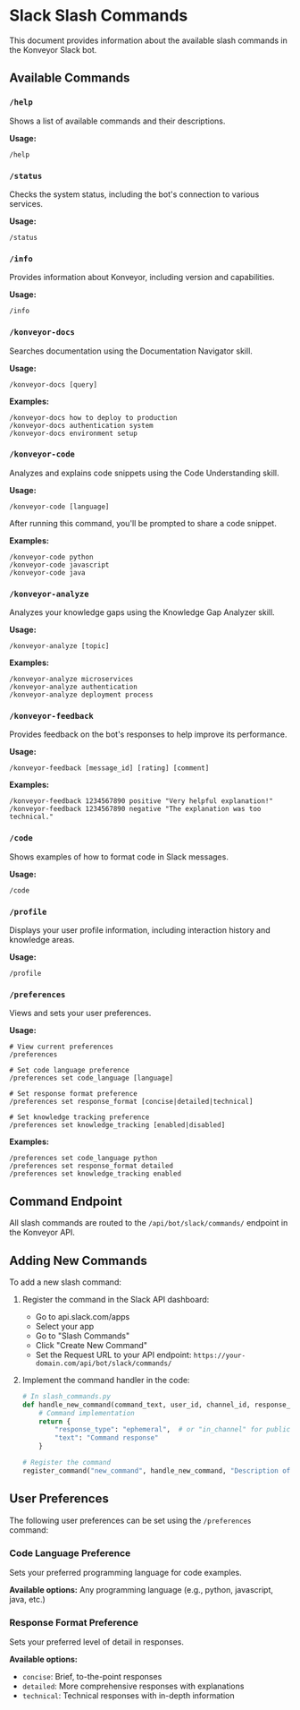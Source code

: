 # Slack Slash Commands

This document provides information about the available slash commands in the Konveyor Slack bot.

## Available Commands

### `/help`
Shows a list of available commands and their descriptions.

**Usage:**
```
/help
```

### `/status`
Checks the system status, including the bot's connection to various services.

**Usage:**
```
/status
```

### `/info`
Provides information about Konveyor, including version and capabilities.

**Usage:**
```
/info
```

### `/konveyor-docs`
Searches documentation using the Documentation Navigator skill.

**Usage:**
```
/konveyor-docs [query]
```

**Examples:**
```
/konveyor-docs how to deploy to production
/konveyor-docs authentication system
/konveyor-docs environment setup
```

### `/konveyor-code`
Analyzes and explains code snippets using the Code Understanding skill.

**Usage:**
```
/konveyor-code [language]
```
After running this command, you'll be prompted to share a code snippet.

**Examples:**
```
/konveyor-code python
/konveyor-code javascript
/konveyor-code java
```

### `/konveyor-analyze`
Analyzes your knowledge gaps using the Knowledge Gap Analyzer skill.

**Usage:**
```
/konveyor-analyze [topic]
```

**Examples:**
```
/konveyor-analyze microservices
/konveyor-analyze authentication
/konveyor-analyze deployment process
```

### `/konveyor-feedback`
Provides feedback on the bot's responses to help improve its performance.

**Usage:**
```
/konveyor-feedback [message_id] [rating] [comment]
```

**Examples:**
```
/konveyor-feedback 1234567890 positive "Very helpful explanation!"
/konveyor-feedback 1234567890 negative "The explanation was too technical."
```

### `/code`
Shows examples of how to format code in Slack messages.

**Usage:**
```
/code
```

### `/profile`
Displays your user profile information, including interaction history and knowledge areas.

**Usage:**
```
/profile
```

### `/preferences`
Views and sets your user preferences.

**Usage:**
```
# View current preferences
/preferences

# Set code language preference
/preferences set code_language [language]

# Set response format preference
/preferences set response_format [concise|detailed|technical]

# Set knowledge tracking preference
/preferences set knowledge_tracking [enabled|disabled]
```

**Examples:**
```
/preferences set code_language python
/preferences set response_format detailed
/preferences set knowledge_tracking enabled
```

## Command Endpoint

All slash commands are routed to the `/api/bot/slack/commands/` endpoint in the Konveyor API.

## Adding New Commands

To add a new slash command:

1. Register the command in the Slack API dashboard:
   - Go to api.slack.com/apps
   - Select your app
   - Go to "Slash Commands"
   - Click "Create New Command"
   - Set the Request URL to your API endpoint: `https://your-domain.com/api/bot/slack/commands/`

2. Implement the command handler in the code:
   ```python
   # In slash_commands.py
   def handle_new_command(command_text, user_id, channel_id, response_url):
       # Command implementation
       return {
           "response_type": "ephemeral",  # or "in_channel" for public responses
           "text": "Command response"
       }

   # Register the command
   register_command("new_command", handle_new_command, "Description of the new command")
   ```

## User Preferences

The following user preferences can be set using the `/preferences` command:

### Code Language Preference
Sets your preferred programming language for code examples.

**Available options:** Any programming language (e.g., python, javascript, java, etc.)

### Response Format Preference
Sets your preferred level of detail in responses.

**Available options:**
- `concise`: Brief, to-the-point responses
- `detailed`: More comprehensive responses with explanations
- `technical`: Technical responses with in-depth information

